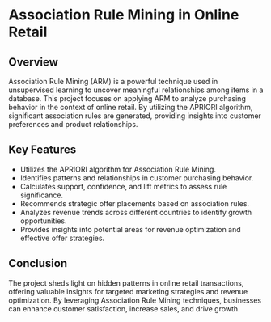 # Association Rule Mining in Online Retail

## Overview
Association Rule Mining (ARM) is a powerful technique used in unsupervised learning to uncover meaningful relationships among items in a database. This project focuses on applying ARM to analyze purchasing behavior in the context of online retail. By utilizing the APRIORI algorithm, significant association rules are generated, providing insights into customer preferences and product relationships.

## Key Features
- Utilizes the APRIORI algorithm for Association Rule Mining.
- Identifies patterns and relationships in customer purchasing behavior.
- Calculates support, confidence, and lift metrics to assess rule significance.
- Recommends strategic offer placements based on association rules.
- Analyzes revenue trends across different countries to identify growth opportunities.
- Provides insights into potential areas for revenue optimization and effective offer strategies.

## Conclusion
The project sheds light on hidden patterns in online retail transactions, offering valuable insights for targeted marketing strategies and revenue optimization. By leveraging Association Rule Mining techniques, businesses can enhance customer satisfaction, increase sales, and drive growth.

